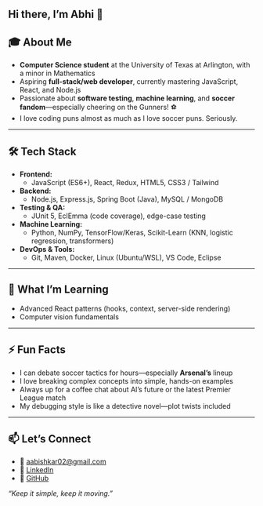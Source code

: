 ## Hi there, I’m Abhi 👋

## 🎓 About Me
- **Computer Science student** at the University of Texas at Arlington, with a minor in Mathematics  
- Aspiring **full-stack/web developer**, currently mastering JavaScript, React, and Node.js  
- Passionate about **software testing**, **machine learning**, and **soccer fandom**—especially cheering on the Gunners! ⚽  
- I love coding puns almost as much as I love soccer puns. Seriously.

---

## 🛠️ Tech Stack
- **Frontend:**  
  - JavaScript (ES6+), React, Redux, HTML5, CSS3 / Tailwind  
- **Backend:**  
  - Node.js, Express.js, Spring Boot (Java), MySQL / MongoDB  
- **Testing & QA:**  
  - JUnit 5, EclEmma (code coverage), edge-case testing  
- **Machine Learning:**  
  - Python, NumPy, TensorFlow/Keras, Scikit-Learn (KNN, logistic regression, transformers)  
- **DevOps & Tools:**  
  - Git, Maven, Docker, Linux (Ubuntu/WSL), VS Code, Eclipse  

---

## 🌱 What I’m Learning
- Advanced React patterns (hooks, context, server-side rendering)  
- Computer vision fundamentals  

---

## ⚡ Fun Facts
- I can debate soccer tactics for hours—especially **Arsenal’s** lineup  
- I love breaking complex concepts into simple, hands-on examples  
- Always up for a coffee chat about AI’s future or the latest Premier League match  
- My debugging style is like a detective novel—plot twists included  

---

## 📫 Let’s Connect
- 📧 aabishkar02@gmail.com  
- 🔗 [LinkedIn](https://www.linkedin.com/in/aabishkar02/)  
- 🐙 [GitHub](https://github.com/aabishkar02)  

*“Keep it simple, keep it moving.”*  
